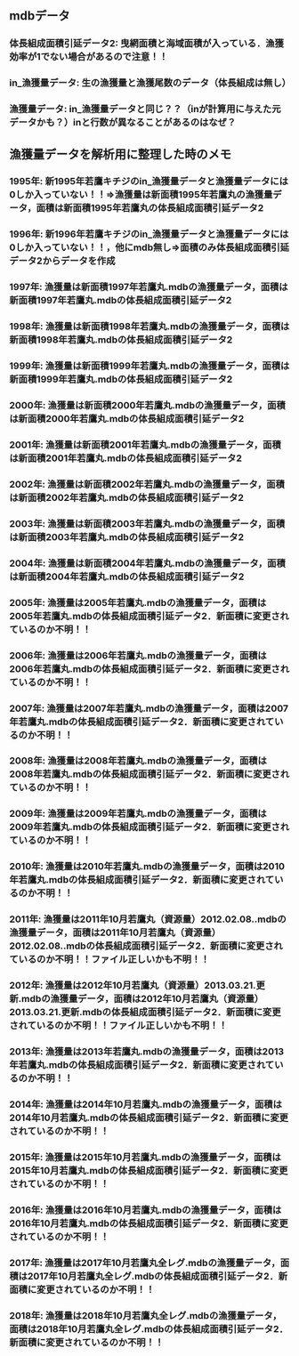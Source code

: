 ## mdbデータ  
### 体長組成面積引延データ2: 曳網面積と海域面積が入っている．漁獲効率が1でない場合があるので注意！！  
### in_漁獲量データ: 生の漁獲量と漁獲尾数のデータ（体長組成は無し） 
### 漁獲量データ: in_漁獲量データと同じ？？（inが計算用に与えた元データかも？）inと行数が異なることがあるのはなぜ？ 
  
## 漁獲量データを解析用に整理した時のメモ  
### 1995年: 新1995年若鷹キチジのin_漁獲量データと漁獲量データには0しか入っていない！！=>漁獲量は新面積1995年若鷹丸の漁獲量データ，面積は新面積1995年若鷹丸の体長組成面積引延データ2  
### 1996年: 新1996年若鷹キチジのin_漁獲量データと漁獲量データには0しか入っていない！！，他にmdb無し=>面積のみ体長組成面積引延データ2からデータを作成  
### 1997年: 漁獲量は新面積1997年若鷹丸.mdbの漁獲量データ，面積は新面積1997年若鷹丸.mdbの体長組成面積引延データ2  
### 1998年: 漁獲量は新面積1998年若鷹丸.mdbの漁獲量データ，面積は新面積1998年若鷹丸.mdbの体長組成面積引延データ2  
### 1999年: 漁獲量は新面積1999年若鷹丸.mdbの漁獲量データ，面積は新面積1999年若鷹丸.mdbの体長組成面積引延データ2  
### 2000年: 漁獲量は新面積2000年若鷹丸.mdbの漁獲量データ，面積は新面積2000年若鷹丸.mdbの体長組成面積引延データ2  
### 2001年: 漁獲量は新面積2001年若鷹丸.mdbの漁獲量データ，面積は新面積2001年若鷹丸.mdbの体長組成面積引延データ2  
### 2002年: 漁獲量は新面積2002年若鷹丸.mdbの漁獲量データ，面積は新面積2002年若鷹丸.mdbの体長組成面積引延データ2  
### 2003年: 漁獲量は新面積2003年若鷹丸.mdbの漁獲量データ，面積は新面積2003年若鷹丸.mdbの体長組成面積引延データ2  
### 2004年: 漁獲量は新面積2004年若鷹丸.mdbの漁獲量データ，面積は新面積2004年若鷹丸.mdbの体長組成面積引延データ2  
### 2005年: 漁獲量は2005年若鷹丸.mdbの漁獲量データ，面積は2005年若鷹丸.mdbの体長組成面積引延データ2．新面積に変更されているのか不明！！  
### 2006年: 漁獲量は2006年若鷹丸.mdbの漁獲量データ，面積は2006年若鷹丸.mdbの体長組成面積引延データ2．新面積に変更されているのか不明！！  
### 2007年: 漁獲量は2007年若鷹丸.mdbの漁獲量データ，面積は2007年若鷹丸.mdbの体長組成面積引延データ2．新面積に変更されているのか不明！！  
### 2008年: 漁獲量は2008年若鷹丸.mdbの漁獲量データ，面積は2008年若鷹丸.mdbの体長組成面積引延データ2．新面積に変更されているのか不明！！  
### 2009年: 漁獲量は2009年若鷹丸.mdbの漁獲量データ，面積は2009年若鷹丸.mdbの体長組成面積引延データ2．新面積に変更されているのか不明！！  
### 2010年: 漁獲量は2010年若鷹丸.mdbの漁獲量データ，面積は2010年若鷹丸.mdbの体長組成面積引延データ2．新面積に変更されているのか不明！！
### 2011年: 漁獲量は2011年10月若鷹丸（資源量）2012.02.08..mdbの漁獲量データ，面積は2011年10月若鷹丸（資源量）2012.02.08..mdbの体長組成面積引延データ2．新面積に変更されているのか不明！！ファイル正しいかも不明！！  
### 2012年: 漁獲量は2012年10月若鷹丸（資源量）2013.03.21.更新.mdbの漁獲量データ，面積は2012年10月若鷹丸（資源量）2013.03.21.更新.mdbの体長組成面積引延データ2．新面積に変更されているのか不明！！ファイル正しいかも不明！！  
### 2013年: 漁獲量は2013年若鷹丸.mdbの漁獲量データ，面積は2013年若鷹丸.mdbの体長組成面積引延データ2．新面積に変更されているのか不明！！  
### 2014年: 漁獲量は2014年10月若鷹丸.mdbの漁獲量データ，面積は2014年10月若鷹丸.mdbの体長組成面積引延データ2．新面積に変更されているのか不明！！  
### 2015年: 漁獲量は2015年10月若鷹丸.mdbの漁獲量データ，面積は2015年10月若鷹丸.mdbの体長組成面積引延データ2．新面積に変更されているのか不明！！  
### 2016年: 漁獲量は2016年10月若鷹丸.mdbの漁獲量データ，面積は2016年10月若鷹丸.mdbの体長組成面積引延データ2．新面積に変更されているのか不明！！  
### 2017年: 漁獲量は2017年10月若鷹丸全レグ.mdbの漁獲量データ，面積は2017年10月若鷹丸全レグ.mdbの体長組成面積引延データ2．新面積に変更されているのか不明！！  
### 2018年: 漁獲量は2018年10月若鷹丸全レグ.mdbの漁獲量データ，面積は2018年10月若鷹丸全レグ.mdbの体長組成面積引延データ2．新面積に変更されているのか不明！！  
### 